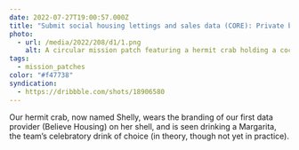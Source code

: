```yaml
---
date: 2022-07-27T19:00:57.000Z
title: "Submit social housing lettings and sales data (CORE): Private beta"
photo:
  - url: /media/2022/208/d1/1.png
    alt: A circular mission patch featuring a hermit crab holding a cocktail.
tags:
  - mission_patches
color: "#f47738"
syndication:
  - https://dribbble.com/shots/18906580
---
```


Our hermit crab, now named Shelly, wears the branding of our first data provider (Believe Housing) on her shell, and is seen drinking a Margarita, the team’s celebratory drink of choice (in theory, though not yet in practice).
